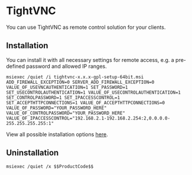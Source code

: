 # TightVNC
You can use TightVNC as remote control solution for your clients.

## Installation
You can install it with all necessary settings for remote access, e.g. a pre-defined password and allowed IP ranges.
```
msiexec /quiet /i tightvnc-x.x.x-gpl-setup-64bit.msi ADD_FIREWALL_EXCEPTION=0 SERVER_ADD_FIREWALL_EXCEPTION=0 VALUE_OF_USEVNCAUTHENTICATION=1 SET_PASSWORD=1 SET_USECONTROLAUTHENTICATION=1 VALUE_OF_USECONTROLAUTHENTICATION=1 SET_CONTROLPASSWORD=1 SET_IPACCESSCONTROL=1 SET_ACCEPTHTTPCONNECTIONS=1 VALUE_OF_ACCEPTHTTPCONNECTIONS=0 VALUE_OF_PASSWORD="YOUR_PASSWORD_HERE" VALUE_OF_CONTROLPASSWORD="YOUR_PASSWORD_HERE" VALUE_OF_IPACCESSCONTROL="192.168.2.1-192.168.2.254:2,0.0.0.0-255.255.255.255:1"
```
View all possible installation options [here](https://www.tightvnc.com/doc/win/TightVNC-installer-2.5.2.pdf).

## Uninstallation
```
msiexec /quiet /x $$ProductCode$$
```

